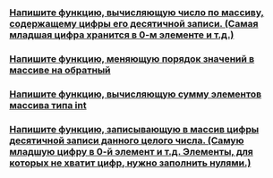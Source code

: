 ### [Напишите функцию, вычисляющую число по массиву, содержащему цифры его десятичной записи. (Самая младшая цифра хранится в 0-м элементе и т.д.)](https://github.com/ptrvsrg/NSU_homework_C/tree/master/%D0%A6%D0%B8%D0%BA%D0%BB%D1%8B%20%D0%B8%20%D0%BC%D0%B0%D1%81%D1%81%D0%B8%D0%B2%D1%8B/%D0%9C%D0%B0%D1%81%D1%81%D0%B8%D0%B2%20%D1%86%D0%B8%D1%84%D1%80%20%D0%B2%20%D1%86%D0%B5%D0%BB%D0%BE%D0%B5%20%D1%87%D0%B8%D1%81%D0%BB%D0%BE)

### [Напишите функцию, меняющую порядок значений в массиве на обратный](https://github.com/ptrvsrg/NSU_homework_C/tree/master/%D0%A6%D0%B8%D0%BA%D0%BB%D1%8B%20%D0%B8%20%D0%BC%D0%B0%D1%81%D1%81%D0%B8%D0%B2%D1%8B/%D0%9F%D0%B5%D1%80%D0%B5%D0%B2%D0%B5%D1%80%D0%BD%D1%83%D1%82%D1%8C%20%D0%BC%D0%B0%D1%81%D1%81%D0%B8%D0%B2)

### [Напишите функцию, вычисляющую сумму элементов массива типа int](https://github.com/ptrvsrg/NSU_homework_C/tree/master/%D0%A6%D0%B8%D0%BA%D0%BB%D1%8B%20%D0%B8%20%D0%BC%D0%B0%D1%81%D1%81%D0%B8%D0%B2%D1%8B/%D0%A1%D1%83%D0%BC%D0%BC%D0%B0%20%D1%8D%D0%BB%D0%B5%D0%BC%D0%B5%D0%BD%D1%82%D0%BE%D0%B2%20%D0%BC%D0%B0%D1%81%D1%81%D0%B8%D0%B2%D0%B0)

### [Напишите функцию, записывающую в массив цифры десятичной записи данного целого числа. (Самую младшую цифру в 0-й элемент и т.д. Элементы, для которых не хватит цифр, нужно заполнить нулями.)](https://github.com/ptrvsrg/NSU_homework_C/tree/master/%D0%A6%D0%B8%D0%BA%D0%BB%D1%8B%20%D0%B8%20%D0%BC%D0%B0%D1%81%D1%81%D0%B8%D0%B2%D1%8B/%D0%A6%D0%B5%D0%BB%D0%BE%D0%B5%20%D1%86%D0%B8%D1%81%D0%BB%D0%BE%20%D0%B2%20%D0%BC%D0%B0%D1%81%D1%81%D0%B8%D0%B2%20%D1%86%D0%B8%D1%84%D1%80)
